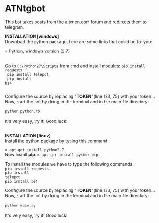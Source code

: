 # ATNtgbot
This bot takes posts from the altenen.com forum and redirects them to telegram.

<b>INSTALLATION [windows]</b><br/>
Download the python package, here are some links that could be for you:

» <a href="https://www.python.org/downloads/">Python, windows version</a> (2.7)<br />
<br />

Go to <code>C:\Python27\Scripts</code> from cmd and install modules:
<code>pip install requests<br />
pip install telepot<br />
pip install bs4<br />
</code>

Configure the source by replacing "<b>TOKEN</b>"(line 133, 75) with your token... Now, start the bot by doing in the terminal and in the main file directory:<br /><br />
<code>python python.rb</code>
<br /><br />
It's very easy, try it! Good luck!
<br /><br />

<b>INSTALLATION [linux]</b><br />
Install the python package by typing this command:

<code>» apt-get install python2.7</code><br />
Now install <b>pip</b>:
<code>» apt-get install python-pip</code>

To install the modules we have to type the following commands:<br />
<code>pip install requests</code><br />
<code>pip install telepot</code><br />
<code>pip install bs4</code><br />


Configure the source by replacing "<b>TOKEN</b>"(line 133, 75) with your token... Now, start the bot by doing in the terminal and in the main file directory:<br /><br />
<code>python main.py</code>
<br /><br />
It's very easy, try it! Good luck!
